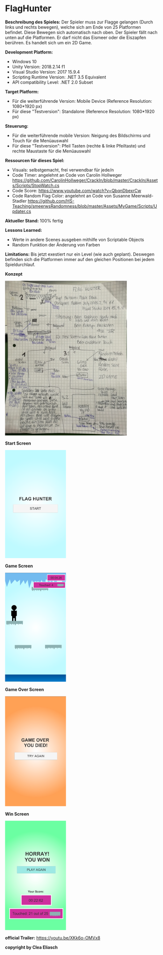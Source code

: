# FlagHunter
**Beschreibung des Spieles:**
Der Spieler muss zur Flagge gelangen (Durch links und rechts bewegen), welche sich am Ende von 25 Platformen befindet. Diese Bewegen sich automatisch nach oben. Der Spieler fällt nach unten auf die Platformen. Er darf nicht das Eismeer oder die Eiszapfen berühren.
Es handelt sich um ein 2D Game. 

**Development Platform:**
* Windows 10 
* Unity Version: 2018.2.14 f1 
* Visual Studio Version: 2017 15.9.4
* Scripting Runtime Version: .NET 3.5 Equivalent
* API compatibility Level: .NET 2.0 Subset

**Target Platform:**
* Für die weiterführende Version: Mobile Device (Reference Resolution: 1080*1920 px)
* Für diese "Testversion": Standalone (Reference Resolution: 1080*1920 px)

**Steuerung:**
* Für die weiterführende mobile Version: Neigung des Bildschirms und Touch für die Menüauswahl
* Für diese "Testversion": Pfeil Tasten (rechte & linke Pfeiltaste) und rechte Maustaste für die Menüauswahl


**Ressourcen für dieses Spiel:**
* Visuals: selbstgemacht, frei verwendbar für jede/n
* Code Timer: angelehnt an Code von Carolin Hollweger https://github.com/CarolinHollweger/CrackIn/blob/master/CrackIn/Assets/Scripts/StopWatch.cs
* Code Score: https://www.youtube.com/watch?v=QbqnDbexrCw
* Code Random Flag Color: angelehnt an Code von Susanne Meerwald-Stadler https://github.com/HS-Teaching/smeerwsRandomness/blob/master/Assets/MyGame/Scripts/Updater.cs

**Aktueller Stand:** 100% fertig

**Lessons Learned:**
* Werte in andere Scenes ausgeben mithilfe von Scriptable Objects
* Random Funktion der Änderung von Farben

**Limitations:** 
Bis jetzt exestiert nur ein Level (wie auch geplant). Deswegen befinden sich die Platformen immer auf den gleichen Positionen bei jedem Spieldurchlauf. 

**Konzept**
<div>
<img src= "./Screenshots/concept_V2.jpg" width="400">
</div>

**Start Screen**
<div>
<img src= "./Screenshots/StartScreen.png" width="200">
</div>

**Game Screen**
<div>
<img src= "./Screenshots/GameScreen.png" width="200">
</div>

**Game Over Screen**
<div>
<img src= "./Screenshots/DeathScreen.png" width="200">
</div>

**Win Screen**
<div>
<img src= "./Screenshots/WinScreen.png" width="200">
</div>

**official Trailer:** https://youtu.be/XKk6o-OMVx8

**copyright by Clea Eliasch**